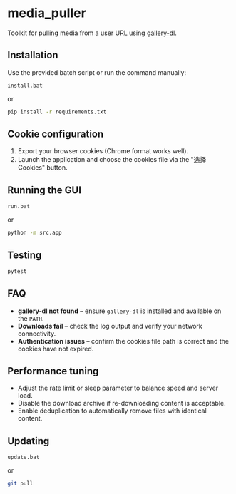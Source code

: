 # media_puller

Toolkit for pulling media from a user URL using
[gallery-dl](https://github.com/mikf/gallery-dl).

## Installation

Use the provided batch script or run the command manually:

```batch
install.bat
```

or

```bash
pip install -r requirements.txt
```

## Cookie configuration

1. Export your browser cookies (Chrome format works well).
2. Launch the application and choose the cookies file via the "选择Cookies"
   button.

## Running the GUI

```batch
run.bat
```

or

```bash
python -m src.app
```

## Testing

```bash
pytest
```

## FAQ

* **gallery-dl not found** – ensure `gallery-dl` is installed and available on
  the `PATH`.
* **Downloads fail** – check the log output and verify your network
  connectivity.
* **Authentication issues** – confirm the cookies file path is correct and the
  cookies have not expired.

## Performance tuning

* Adjust the rate limit or sleep parameter to balance speed and server load.
* Disable the download archive if re-downloading content is acceptable.
* Enable deduplication to automatically remove files with identical content.

## Updating

```batch
update.bat
```

or

```bash
git pull
```
